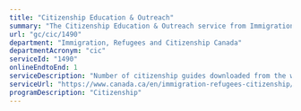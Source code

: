 ```yaml
---
title: "Citizenship Education & Outreach"
summary: "The Citizenship Education & Outreach service from Immigration, Refugees and Citizenship Canada is available end-to-end online, according to the GC Service Inventory."
url: "gc/cic/1490"
department: "Immigration, Refugees and Citizenship Canada"
departmentAcronym: "cic"
serviceId: "1490"
onlineEndtoEnd: 1
serviceDescription: "Number of citizenship guides downloaded from the website or requested by mail."
serviceUrl: "https://www.canada.ca/en/immigration-refugees-citizenship/corporate/publications-manuals/discover-canada/read-online.html"
programDescription: "Citizenship"
---
```

